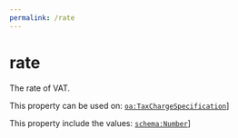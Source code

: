 ```yaml
---
permalink: /rate
---
```


# rate
The rate of VAT.

This property can be used on: [`oa:TaxChargeSpecification`](https://openactive.io/TaxChargeSpecification)]

This property include the values: [`schema:Number`](https://schema.org/Number)]
